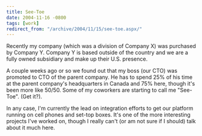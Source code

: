 ```yaml
---
title: See-Toe
date: 2004-11-16 -0800
tags: [work]
redirect_from: "/archive/2004/11/15/see-toe.aspx/"
---
```


Recently my company (which was a division of Company X) was purchased by
Company Y. Company Y is based outside of the country and we are a fully
owned subsidiary and make up their U.S. presence.

A couple weeks ago or so we found out that my boss (our CTO) was
promoted to CTO of the parent company. He has to spend 25% of his time
at the parent company's headquarters in Canada and 75% here, though it's
been more like 50/50. Some of my coworkers are starting to call me
"See-Toe". (Get it?).

In any case, I'm currently the lead on integration efforts to get our
platform running on cell phones and set-top boxes. It's one of the more
interesting projects I've worked on, though I really can't (or am not
sure if I should) talk about it much here.


